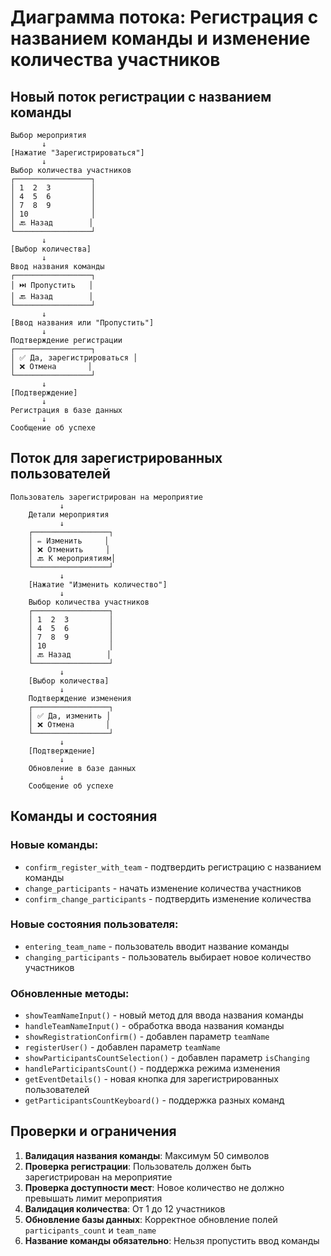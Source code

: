 # Диаграмма потока: Регистрация с названием команды и изменение количества участников

## Новый поток регистрации с названием команды

```
Выбор мероприятия
       ↓
[Нажатие "Зарегистрироваться"]
       ↓
Выбор количества участников
┌─────────────────┐
│ 1  2  3         │
│ 4  5  6         │
│ 7  8  9         │
│ 10              │
│ 🔙 Назад        │
└─────────────────┘
       ↓
[Выбор количества]
       ↓
Ввод названия команды
┌─────────────────┐
│ ⏭️ Пропустить   │
│ 🔙 Назад        │
└─────────────────┘
       ↓
[Ввод названия или "Пропустить"]
       ↓
Подтверждение регистрации
┌─────────────────┐
│ ✅ Да, зарегистрироваться │
│ ❌ Отмена       │
└─────────────────┘
       ↓
[Подтверждение]
       ↓
Регистрация в базе данных
       ↓
Сообщение об успехе
```

## Поток для зарегистрированных пользователей

```
Пользователь зарегистрирован на мероприятие
           ↓
    Детали мероприятия
           ↓
    ┌─────────────────┐
    │ ✏️ Изменить     │
    │ ❌ Отменить     │
    │ 🔙 К мероприятиям│
    └─────────────────┘
           ↓
    [Нажатие "Изменить количество"]
           ↓
    Выбор количества участников
    ┌─────────────────┐
    │ 1  2  3         │
    │ 4  5  6         │
    │ 7  8  9         │
    │ 10              │
    │ 🔙 Назад        │
    └─────────────────┘
           ↓
    [Выбор количества]
           ↓
    Подтверждение изменения
    ┌─────────────────┐
    │ ✅ Да, изменить │
    │ ❌ Отмена       │
    └─────────────────┘
           ↓
    [Подтверждение]
           ↓
    Обновление в базе данных
           ↓
    Сообщение об успехе
```

## Команды и состояния

### Новые команды:
- `confirm_register_with_team` - подтвердить регистрацию с названием команды
- `change_participants` - начать изменение количества участников
- `confirm_change_participants` - подтвердить изменение количества

### Новые состояния пользователя:
- `entering_team_name` - пользователь вводит название команды
- `changing_participants` - пользователь выбирает новое количество участников

### Обновленные методы:
- `showTeamNameInput()` - новый метод для ввода названия команды
- `handleTeamNameInput()` - обработка ввода названия команды
- `showRegistrationConfirm()` - добавлен параметр `teamName`
- `registerUser()` - добавлен параметр `teamName`
- `showParticipantsCountSelection()` - добавлен параметр `isChanging`
- `handleParticipantsCount()` - поддержка режима изменения
- `getEventDetails()` - новая кнопка для зарегистрированных пользователей
- `getParticipantsCountKeyboard()` - поддержка разных команд

## Проверки и ограничения

1. **Валидация названия команды**: Максимум 50 символов
2. **Проверка регистрации**: Пользователь должен быть зарегистрирован на мероприятие
3. **Проверка доступности мест**: Новое количество не должно превышать лимит мероприятия
4. **Валидация количества**: От 1 до 12 участников
5. **Обновление базы данных**: Корректное обновление полей `participants_count` и `team_name`
6. **Название команды обязательно**: Нельзя пропустить ввод команды

